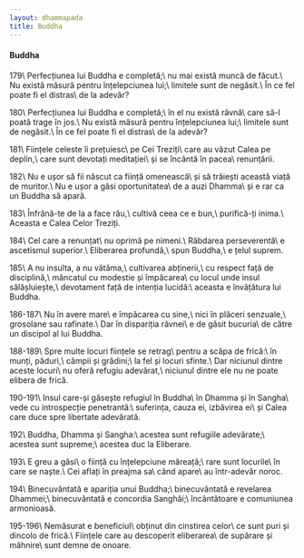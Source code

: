 ```yaml
---
layout: dhammapada
title: Buddha
---
```

#### Buddha

179\\
Perfecțiunea lui Buddha e completă;\\
nu mai există muncă de făcut.\\
Nu există măsură pentru înțelepciunea lui;\\
limitele sunt de negăsit.\\
În ce fel poate fi el distras\\
de la adevăr?

180\\
Perfecțiunea lui Buddha e completă;\\
în el nu există râvnă\\
care să-l poată trage în jos.\\
Nu există măsură pentru înțelepciunea lui;\\
limitele sunt de negăsit.\\
În ce fel poate fi el distras\\
de la adevăr?

181\\
Ființele celeste îi prețuiesc\\
pe Cei Treziți\\
care au văzut Calea pe deplin,\\
care sunt devotați meditației\\
și se încântă în pacea\\
renunțării.

182\\
Nu e ușor să fii născut ca ființă omenească\\
și să trăiești această viață de muritor.\\
Nu e ușor a găsi oportunitatea\\
de a auzi Dhamma\\
și e rar ca un Buddha să apară.

183\\
Înfrână-te de la a face rău,\\
cultivă ceea ce e bun,\\
purifică-ți inima.\\
Aceasta e Calea Celor Treziți.

184\\
Cel care a renunțat\\
nu oprimă pe nimeni.\\
Răbdarea perseverentă\\
e ascetismul superior.\\
Eliberarea profundă,\\
spun Buddha,\\
e țelul suprem.

185\\
A nu insulta, a nu vătăma,\\
cultivarea abținerii,\\
cu respect față de disciplină,\\
mâncatul cu modestie și împăcarea\\
cu locul unde insul sălășluiește,\\
devotament față de intenția lucidă:\\
aceasta e învățătura lui Buddha.

186-187\\
Nu în avere mare\\
e împăcarea cu sine,\\
nici în plăceri senzuale,\\
grosolane sau rafinate.\\
Dar în dispariția râvnei\\
e de găsit bucuria\\
de către un discipol al lui Buddha.

188-189\\
Spre multe locuri ființele se retrag\\
pentru a scăpa de frică:\\
în munți, păduri,\\
câmpii și grădini;\\
la fel și locuri sfinte.\\
Dar niciunul dintre aceste locuri\\
nu oferă refugiu adevărat,\\
niciunul dintre ele nu ne poate elibera de frică.

190-191\\
Insul care-și găsește refugiul în Buddha\\
în Dhamma și în Sangha\\
vede cu introspecție penetrantă:\\
suferința, cauza ei, izbăvirea ei\\
și Calea care duce spre libertate adevărată.

192\\
Buddha, Dhamma și Sangha:\\
acestea sunt refugiile adevărate;\\
acestea sunt supreme;\\
acestea duc la Eliberare.

193\\
E greu a găsi\\
o ființă cu înțelepciune măreață;\\
rare sunt locurile\\
în care se naște.\\
Cei aflați în preajma sa\\
când apare\\
au într-adevăr noroc.

194\\
Binecuvântată e apariția unui Buddha;\\
binecuvântată e revelarea Dhammei;\\
binecuvântată e concordia Sanghăi;\\
încântătoare e comuniunea armonioasă.

195-196\\
Nemăsurat e beneficiul\\
obținut din cinstirea celor\\
ce sunt puri și dincolo de frică.\\
Ființele care au descoperit eliberarea\\
de supărare și mâhnire\\
sunt demne de onoare.
